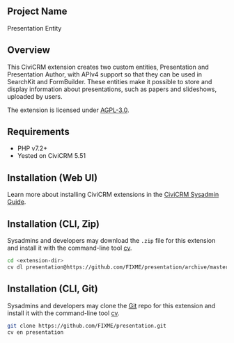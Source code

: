 ## Project Name
Presentation Entity

## Overview

This CiviCRM extension creates two custom entities, Presentation and Presentation Author, with APIv4 support so that they can be used in SearchKit and FormBuilder. These entities make it possible to store and display information about presentations, such as papers and slideshows, uploaded by users.

The extension is licensed under [AGPL-3.0](LICENSE.txt).

## Requirements

* PHP v7.2+
* Yested on CiviCRM 5.51

## Installation (Web UI)

Learn more about installing CiviCRM extensions in the [CiviCRM Sysadmin Guide](https://docs.civicrm.org/sysadmin/en/latest/customize/extensions/).

## Installation (CLI, Zip)

Sysadmins and developers may download the `.zip` file for this extension and
install it with the command-line tool [cv](https://github.com/civicrm/cv).

```bash
cd <extension-dir>
cv dl presentation@https://github.com/FIXME/presentation/archive/master.zip
```

## Installation (CLI, Git)

Sysadmins and developers may clone the [Git](https://en.wikipedia.org/wiki/Git) repo for this extension and
install it with the command-line tool [cv](https://github.com/civicrm/cv).

```bash
git clone https://github.com/FIXME/presentation.git
cv en presentation
```
